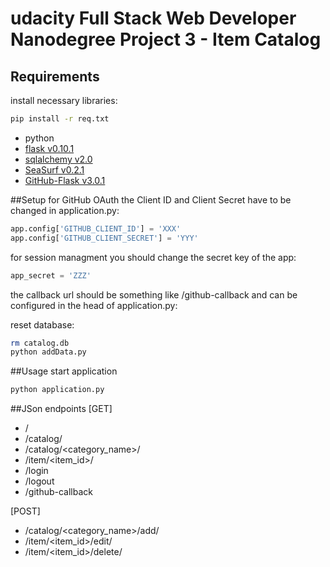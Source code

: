 # udacity Full Stack Web Developer Nanodegree Project 3 - Item Catalog

## Requirements

install necessary libraries:
```bash
pip install -r req.txt
```

* python
* [flask v0.10.1](http://flask.pocoo.org) 
* [sqlalchemy v2.0](http://www.sqlalchemy.org)
* [SeaSurf v0.2.1](https://flask-seasurf.readthedocs.org)
* [GitHub-Flask v3.0.1](https://github-flask.readthedocs.org/en/latest/)

##Setup
for GitHub OAuth the Client ID and Client Secret have to be changed in application.py: 

```python
app.config['GITHUB_CLIENT_ID'] = 'XXX'
app.config['GITHUB_CLIENT_SECRET'] = 'YYY'
```

for session managment you should change the secret key of the app:
```python
app_secret = 'ZZZ'
```

the callback url should be something like /github-callback
and can be configured in the head of application.py:


reset database:
```bash
rm catalog.db
python addData.py
```

##Usage
start application
```bash
python application.py
```

##JSon endpoints
[GET]
* /
* /catalog/
* /catalog/\<category_name\>/
* /item/\<item_id\>/
* /login
* /logout
* /github-callback

[POST]
* /catalog/\<category_name\>/add/
* /item/\<item_id\>/edit/
* /item/\<item_id\>/delete/